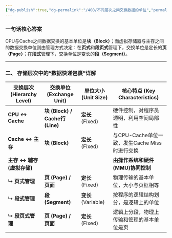 ```yaml
---
{"dg-publish":true,"dg-permalink":"/408/不同层次之间交换数据的单位","permalink":"/408/不同层次之间交换数据的单位/","dgShowBacklinks":true,"dgShowLocalGraph":true,"dgShowInlineTitle":true}
---
```


### 一句话核心答案

CPU与Cache之间数据交换的基本单位是**块（Block）**；而虚拟存储器与主存之间的数据交换单位则由管理方式决定：在**页式**和**段页式**管理下，交换单位是定长的**页（Page）**；在**段式**管理下，交换单位是变长的**段（Segment）**。

---

### 二、 存储层次中的“数据快递包裹”详解

| 交换层次 (Hierarchy Level) | 交换单位 (Exchange Unit)          | 单位大小 (Unit Size)  | 核心特点 (Key Characteristics)       |
| ---------------------- | ----------------------------- | ----------------- | -------------------------------- |
| **CPU ↔ Cache**        | **块 (Block) / Cache行 (Line)** | **定长** (Fixed)    | 硬件控制，对程序员透明，利用空间局部性              |
| **Cache ↔ 主存**         | **块 (Block)**                 | **定长** (Fixed)    | 与CPU-Cache单位一致，发生Cache Miss时进行交换 |
| **主存 ↔ 辅存(虚拟存储)**      |                               |                   | **由操作系统和硬件(MMU)协同控制**            |
| ↳ **页式管理**             | **页 (Page) / 页面**             | **定长** (Fixed)    | 物理传输的基本单位，大小与页框相等                |
| ↳ **段式管理**             | **段 (Segment)**               | **变长** (Variable) | 按程序的逻辑结构划分，是逻辑上的单位               |
| ↳ **段页式管理**            | **页 (Page) / 页面**             | **定长** (Fixed)    | 逻辑上分段，物理上传输和管理的基本单位是页            |
